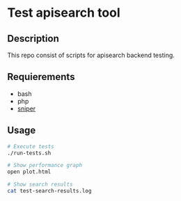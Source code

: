# Test apisearch tool

## Description

This repo consist of scripts for apisearch backend testing.

## Requierements

- bash
- php
- [sniper](https://github.com/btfak/sniper)

## Usage

```bash
# Execute tests
./run-tests.sh

# Show performance graph
open plot.html

# Show search results
cat test-search-results.log
```

